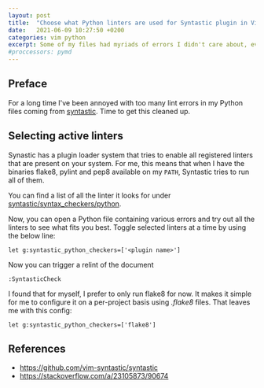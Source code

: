 ```yaml
---
layout: post
title:  "Choose what Python linters are used for Syntastic plugin in Vim"
date:   2021-06-09 10:27:50 +0200
categories: vim python
excerpt: Some of my files had myriads of errors I didn't care about, even if my local flake8 config was set to ignore them.
#proccessors: pymd
---
```


## Preface

For a long time I've been annoyed with too many lint errors in my Python files coming from
[syntastic][]. Time to get this cleaned up.

## Selecting active linters

Synastic has a plugin loader system that tries to enable all registered linters that are
present on your system. For me, this means that when I have the binaries flake8, pylint
and pep8 available on my `PATH`, Syntastic tries to run all of them.

You can find a list of all the linter it looks for under [syntastic/syntax_checkers/python](https://github.com/vim-syntastic/syntastic/tree/master/syntax_checkers/python).

Now, you can open a Python file containing various errors and try out all the linters to
see what fits you best. Toggle selected linters at a time by using the below line:

```vim
let g:syntastic_python_checkers=['<plugin name>']
```

Now you can trigger a relint of the document

```vim
:SyntasticCheck
```

I found that for myself, I prefer to only run flake8 for now. It makes it simple for me to
configure it on a per-project basis using *.flake8* files.
That leaves me with this config:

```vim
let g:syntastic_python_checkers=['flake8']
```


## References
- <https://github.com/vim-syntastic/syntastic>
- <https://stackoverflow.com/a/23105873/90674>

[syntastic]: https://github.com/vim-syntastic/syntastic
